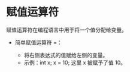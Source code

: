 # 赋值运算符

赋值运算符在编程语言中用于将一个值分配给变量。

- 简单赋值运算符 =：

    - 将右侧表达式的值赋给左侧的变量。
    - 示例：int x; x = 10; 这里 x 被赋予了值 10。
